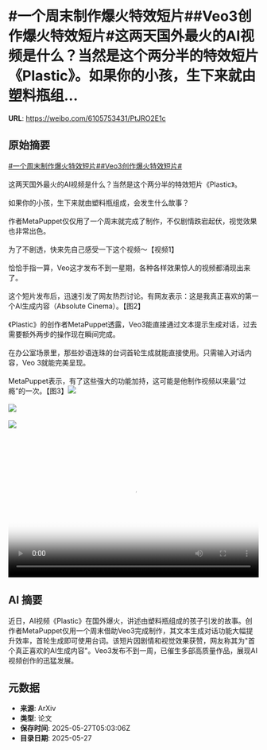 # #一个周末制作爆火特效短片##Veo3创作爆火特效短片#这两天国外最火的AI视频是什么？当然是这个两分半的特效短片《Plastic》。如果你的小孩，生下来就由塑料瓶组...

**URL**: https://weibo.com/6105753431/PtJRO2E1c

## 原始摘要

<a href="https://m.weibo.cn/search?containerid=231522type%3D1%26t%3D10%26q%3D%23%E4%B8%80%E4%B8%AA%E5%91%A8%E6%9C%AB%E5%88%B6%E4%BD%9C%E7%88%86%E7%81%AB%E7%89%B9%E6%95%88%E7%9F%AD%E7%89%87%23&amp;extparam=%23%E4%B8%80%E4%B8%AA%E5%91%A8%E6%9C%AB%E5%88%B6%E4%BD%9C%E7%88%86%E7%81%AB%E7%89%B9%E6%95%88%E7%9F%AD%E7%89%87%23" data-hide=""><span class="surl-text">#一个周末制作爆火特效短片#</span></a><a href="https://m.weibo.cn/search?containerid=231522type%3D1%26t%3D10%26q%3D%23Veo3%E5%88%9B%E4%BD%9C%E7%88%86%E7%81%AB%E7%89%B9%E6%95%88%E7%9F%AD%E7%89%87%23&amp;extparam=%23Veo3%E5%88%9B%E4%BD%9C%E7%88%86%E7%81%AB%E7%89%B9%E6%95%88%E7%9F%AD%E7%89%87%23" data-hide=""><span class="surl-text">#Veo3创作爆火特效短片#</span></a><br><br>这两天国外最火的AI视频是什么？当然是这个两分半的特效短片《Plastic》。<br><br>如果你的小孩，生下来就由塑料瓶组成，会发生什么故事？<br><br>作者MetaPuppet仅仅用了一个周末就完成了制作，不仅剧情跌宕起伏，视觉效果也非常出色。<br><br>为了不剧透，快来先自己感受一下这个视频～【视频1】<br><br>恰恰手指一算，Veo这才发布不到一星期，各种各样效果惊人的视频都涌现出来了。<br><br>这个短片发布后，迅速引发了网友热烈讨论。有网友表示：这是我真正喜欢的第一个AI生成内容（Absolute Cinema）。【图2】<br><br>《Plastic》的创作者MetaPuppet透露，Veo3能直接通过文本提示生成对话，过去需要额外两步的操作现在瞬间完成。<br><br>在办公室场景里，那些妙语连珠的台词首轮生成就能直接使用。只需输入对话内容，Veo 3就能完美呈现。<br><br>MetaPuppet表示，有了这些强大的功能加持，这可能是他制作视频以来最“过瘾”的一次。【图3】<img style="" src="https://tvax2.sinaimg.cn/large/006Fd7o3ly1i1tw8p1dc4j30zk0k03zj.jpg" referrerpolicy="no-referrer"><br><br><img style="" src="https://tvax1.sinaimg.cn/large/006Fd7o3gy1i1tw70div1j30uk0q6ag9.jpg" referrerpolicy="no-referrer"><br><br><img style="" src="https://tvax1.sinaimg.cn/large/006Fd7o3gy1i1tw770talj30t02fknpd.jpg" referrerpolicy="no-referrer"><br><br><br clear="both"><div style="clear: both"></div><video controls="controls" poster="https://tvax1.sinaimg.cn/orj480/006Fd7o3ly1i1tw8pmshwj30zk0k03zj.jpg" style="width: 100%"><source src="https://f.video.weibocdn.com/o0/3EmayS0Dlx08ozgYnJ2g01041201eDbM0E010.mp4?label=mp4_720p&amp;template=1280x720.25.0&amp;ori=0&amp;ps=1CwnkDw1GXwCQx&amp;Expires=1748325747&amp;ssig=FUpTZwWscW&amp;KID=unistore,video"><source src="https://f.video.weibocdn.com/o0/9ReYo6H5lx08ozgW3Mdq01041200Hx1k0E010.mp4?label=mp4_hd&amp;template=852x480.25.0&amp;ori=0&amp;ps=1CwnkDw1GXwCQx&amp;Expires=1748325747&amp;ssig=dDIhoUauSm&amp;KID=unistore,video"><source src="https://f.video.weibocdn.com/o0/UGAhhylvlx08ozgWyXT201041200sJ1e0E010.mp4?label=mp4_ld&amp;template=640x360.25.0&amp;ori=0&amp;ps=1CwnkDw1GXwCQx&amp;Expires=1748325747&amp;ssig=v4EbA%2BcEWB&amp;KID=unistore,video"><p>视频无法显示，请前往<a href="https://video.weibo.com/show?fid=1034%3A5170877516677176" target="_blank" rel="noopener noreferrer">微博视频</a>观看。</p></video>

## AI 摘要

近日，AI视频《Plastic》在国外爆火，讲述由塑料瓶组成的孩子引发的故事。创作者MetaPuppet仅用一个周末借助Veo3完成制作，其文本生成对话功能大幅提升效率，首轮生成即可使用台词。该短片因剧情和视觉效果获赞，网友称其为"首个真正喜欢的AI生成内容"。Veo3发布不到一周，已催生多部高质量作品，展现AI视频创作的迅猛发展。

## 元数据

- **来源**: ArXiv
- **类型**: 论文
- **保存时间**: 2025-05-27T05:03:06Z
- **目录日期**: 2025-05-27
